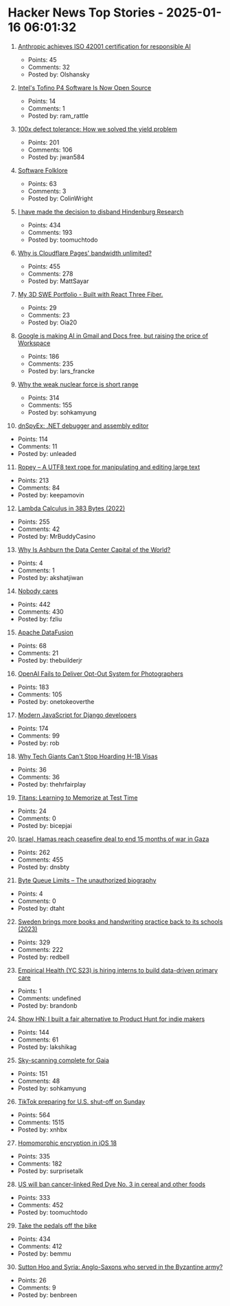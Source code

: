# Hacker News Top Stories - 2025-01-16 06:01:32

1. [Anthropic achieves ISO 42001 certification for responsible AI](https://www.anthropic.com/news/anthropic-achieves-iso-42001-certification-for-responsible-ai)
   - Points: 45
   - Comments: 32
   - Posted by: Olshansky

2. [Intel's Tofino P4 Software Is Now Open Source](https://p4.org/intels-tofino-p4-software-is-now-open-source/)
   - Points: 14
   - Comments: 1
   - Posted by: ram_rattle

3. [100x defect tolerance: How we solved the yield problem](https://cerebras.ai/blog/100x-defect-tolerance-how-cerebras-solved-the-yield-problem)
   - Points: 201
   - Comments: 106
   - Posted by: jwan584

4. [Software Folklore](http://beza1e1.tuxen.de/lore/index.html)
   - Points: 63
   - Comments: 3
   - Posted by: ColinWright

5. [I have made the decision to disband Hindenburg Research](https://hindenburgresearch.com/gratitude/)
   - Points: 434
   - Comments: 193
   - Posted by: toomuchtodo

6. [Why is Cloudflare Pages' bandwidth unlimited?](https://mattsayar.com/why-does-cloudflare-pages-have-such-a-generous-free-tier/)
   - Points: 455
   - Comments: 278
   - Posted by: MattSayar

7. [My 3D SWE Portfolio - Built with React Three Fiber.](https://dement.dev)
   - Points: 29
   - Comments: 23
   - Posted by: Oia20

8. [Google is making AI in Gmail and Docs free, but raising the price of Workspace](https://www.theverge.com/2025/1/15/24343794/google-workspace-ai-features-free)
   - Points: 186
   - Comments: 235
   - Posted by: lars_francke

9. [Why the weak nuclear force is short range](https://profmattstrassler.com/articles-and-posts/particle-physics-basics/the-astonishing-standard-model/why-the-weak-nuclear-force-is-short-range/)
   - Points: 314
   - Comments: 155
   - Posted by: sohkamyung

10. [dnSpyEx: .NET debugger and assembly editor](https://github.com/dnSpyEx/dnSpy)
   - Points: 114
   - Comments: 11
   - Posted by: unleaded

11. [Ropey – A UTF8 text rope for manipulating and editing large text](https://github.com/cessen/ropey)
   - Points: 213
   - Comments: 84
   - Posted by: keepamovin

12. [Lambda Calculus in 383 Bytes (2022)](https://justine.lol/lambda/)
   - Points: 255
   - Comments: 42
   - Posted by: MrBuddyCasino

13. [Why Is Ashburn the Data Center Capital of the World?](https://www.datacenters.com/news/why-is-ashburn-the-data-center-capital-of-the-world)
   - Points: 4
   - Comments: 1
   - Posted by: akshatjiwan

14. [Nobody cares](https://grantslatton.com/nobody-cares)
   - Points: 442
   - Comments: 430
   - Posted by: fzliu

15. [Apache DataFusion](https://datafusion.apache.org/)
   - Points: 68
   - Comments: 21
   - Posted by: thebuilderjr

16. [OpenAI Fails to Deliver Opt-Out System for Photographers](https://petapixel.com/2025/01/06/openai-fails-to-deliver-opt-out-system-for-photographers/)
   - Points: 183
   - Comments: 105
   - Posted by: onetokeoverthe

17. [Modern JavaScript for Django developers](https://www.saaspegasus.com/guides/modern-javascript-for-django-developers/)
   - Points: 174
   - Comments: 99
   - Posted by: rob

18. [Why Tech Giants Can't Stop Hoarding H-1B Visas](https://www.msn.com/en-us/money/careersandeducation/does-the-tech-industry-really-need-so-many-workers-on-h-1b-visas/ar-BB1rogdq)
   - Points: 36
   - Comments: 36
   - Posted by: thehrfairplay

19. [Titans: Learning to Memorize at Test Time](https://arxiv.org/abs/2501.00663)
   - Points: 24
   - Comments: 0
   - Posted by: bicepjai

20. [Israel, Hamas reach ceasefire deal to end 15 months of war in Gaza](https://www.reuters.com/world/middle-east/gaza-ceasefire-appears-close-us-egyptian-leaders-put-focus-coming-hours-2025-01-14/)
   - Points: 262
   - Comments: 455
   - Posted by: dnsbty

21. [Byte Queue Limits – The unauthorized biography](https://medium.com/@tom_84912/byte-queue-limits-the-unauthorized-biography-61adc5730b83)
   - Points: 4
   - Comments: 0
   - Posted by: dtaht

22. [Sweden brings more books and handwriting practice back to its schools (2023)](https://apnews.com/article/sweden-digital-education-backlash-reading-writing-1dd964c628f76361c43dbf3964f7dbf4)
   - Points: 329
   - Comments: 222
   - Posted by: redbell

23. [Empirical Health (YC S23) is hiring interns to build data-driven primary care](https://www.ycombinator.com/companies/empirical-health/jobs/BQlfWbt-software-engineer-intern-summer-2025)
   - Points: 1
   - Comments: undefined
   - Posted by: brandonb

24. [Show HN: I built a fair alternative to Product Hunt for indie makers](undefined)
   - Points: 144
   - Comments: 61
   - Posted by: lakshikag

25. [Sky-scanning complete for Gaia](https://www.esa.int/ESA_Multimedia/Images/2025/01/Sky-scanning_complete_for_Gaia)
   - Points: 151
   - Comments: 48
   - Posted by: sohkamyung

26. [TikTok preparing for U.S. shut-off on Sunday](https://www.reuters.com/technology/tiktok-preparing-us-shut-off-sunday-information-reports-2025-01-15/)
   - Points: 564
   - Comments: 1515
   - Posted by: xnhbx

27. [Homomorphic encryption in iOS 18](https://boehs.org/node/homomorphic-encryption)
   - Points: 335
   - Comments: 182
   - Posted by: surprisetalk

28. [US will ban cancer-linked Red Dye No. 3 in cereal and other foods](https://www.bloomberg.com/news/articles/2025-01-15/us-fda-to-ban-red-dye-no-3-rfk-went-after-due-to-cancer-link)
   - Points: 333
   - Comments: 452
   - Posted by: toomuchtodo

29. [Take the pedals off the bike](https://www.fortressofdoors.com/take-the-pedals-off-the-bike/)
   - Points: 434
   - Comments: 412
   - Posted by: bemmu

30. [Sutton Hoo and Syria: Anglo-Saxons who served in the Byzantine army?](https://academic.oup.com/ehr/advance-article/doi/10.1093/ehr/ceae213/7941799)
   - Points: 26
   - Comments: 9
   - Posted by: benbreen

